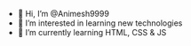 - 👋 Hi, I’m @Animesh9999
- 👀 I’m interested in learning new technologies
- 🌱 I’m currently learning HTML, CSS & JS
